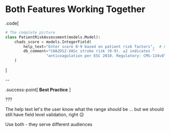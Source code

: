# Both Features Working Together

.code[

```python
# The complete picture
class PatientRiskAssessment(models.Model):
    chads_score = models.IntegerField(
        help_text="Enter score 0-9 based on patient risk factors",  # For clinicians
        db_comment="CHA2DS2-VASc stroke risk (0-9). ≥2 indicates "
                  "anticoagulation per ESC 2010. Regulatory: CMS-134v8"  # For everyone else
    )
```

]

--

.success-point[
**Best Practice**
]

???

The help text let's the user know what the range should be ... but we should still have field level validation, right 😉

Use both - they serve different audiences
